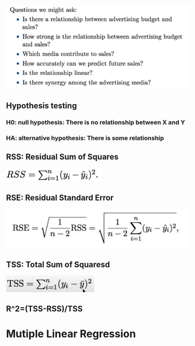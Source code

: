 ![image](https://github.com/IssacORA/All-of-statistics/blob/main/image/Question_of_LR.jpg)
## Hypothesis testing
### H0: null hypothesis: There is no relationship between X and Y
### HA: alternative hypothesis: There is some relationship 
## RSS: Residual Sum of Squares
![image](https://github.com/IssacORA/All-of-statistics/blob/main/image/RSS.jpg)
## RSE: Residual Standard Error 
![image](https://github.com/IssacORA/All-of-statistics/blob/main/image/RSE.jpg)
## TSS: Total Sum of Squaresd
![image](https://github.com/IssacORA/All-of-statistics/blob/main/image/TSS.jpg)
## R^2=(TSS-RSS)/TSS
# Mutiple Linear Regression
